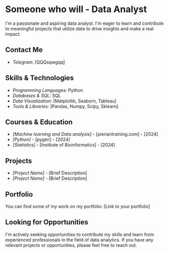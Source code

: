 # Someone who will - Data Analyst 

I'm a passionate and aspiring data analyst. I'm eager to learn and contribute to meaningful projects that utilize data to drive insights and make a real impact.

## Contact Me

- *Telegram:* [QQQsqwgqq]

## Skills & Technologies

- *Programming Languages:* Python
- *Databases & SQL:* SQL
- *Data Visualization:* [Matplotlib, Seaborn, Tableau]
- *Tools & Libraries:* [Pandas, Numpy, Scipy, Sklearn]

## Courses & Education

- *[Machine learning and Data analysis]* - [pieriantraining.com] - [2024]
- *[Python]* - [pygen] - [2024]
- *[Statistics]* - [Institute of Bioinformatics] - [2024]


## Projects

- *[Project Name]* - [Brief Description]
- *[Project Name]* - [Brief Description]

## Portfolio

You can find some of my work on my portfolio: [Link to your portfolio]

## Looking for Opportunities

I'm actively seeking opportunities to contribute my skills and learn from experienced professionals in the field of data analytics.  If you have any relevant projects or opportunities, please feel free to reach out.

